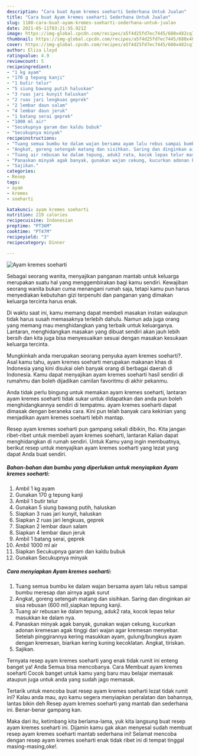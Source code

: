 ```yaml
---
description: "Cara buat Ayam kremes soeharti Sederhana Untuk Jualan"
title: "Cara buat Ayam kremes soeharti Sederhana Untuk Jualan"
slug: 1188-cara-buat-ayam-kremes-soeharti-sederhana-untuk-jualan
date: 2021-05-11T03:21:55.921Z
image: https://img-global.cpcdn.com/recipes/a5f4d25fd7ec7445/680x482cq70/ayam-kremes-soeharti-foto-resep-utama.jpg
thumbnail: https://img-global.cpcdn.com/recipes/a5f4d25fd7ec7445/680x482cq70/ayam-kremes-soeharti-foto-resep-utama.jpg
cover: https://img-global.cpcdn.com/recipes/a5f4d25fd7ec7445/680x482cq70/ayam-kremes-soeharti-foto-resep-utama.jpg
author: Eliza Lloyd
ratingvalue: 4.9
reviewcount: 5
recipeingredient:
- "1 kg ayam"
- "170 g tepung kanji"
- "1 butir telur"
- "5 siung bawang putih haluskan"
- "3 ruas jari kunyit haluskan"
- "2 ruas jari lengkuas geprek"
- "2 lembar daun salam"
- "4 lembar daun jeruk"
- "1 batang serai geprek"
- "1000 ml air"
- "Secukupnya garam dan kaldu bubuk"
- "Secukupnya minyak"
recipeinstructions:
- "Tuang semua bumbu ke dalam wajan bersama ayam lalu rebus sampai bumbu meresap dan airnya agak surut"
- "Angkat, goreng setengah matang dan sisihkan. Saring dan dinginkan air sisa rebusan (600 ml),siapkan tepung kanji."
- "Tuang air rebusan ke dalam tepung, aduk2 rata, kocok lepas telur masukkan ke dalam nya."
- "Panaskan minyak agak banyak, gunakan wajan cekung, kucurkan adonan kremesan agak tinggi dari wajan agar kremesan menyebar. Setelah pinggirannya kering masukkan ayam, gulung/bungkus ayam dengan kremesan, biarkan kering kuning kecoklatan. Angkat, tiriskan."
- "Sajikan."
categories:
- Resep
tags:
- ayam
- kremes
- soeharti

katakunci: ayam kremes soeharti 
nutrition: 219 calories
recipecuisine: Indonesian
preptime: "PT36M"
cooktime: "PT47M"
recipeyield: "3"
recipecategory: Dinner

---
```



![Ayam kremes soeharti](https://img-global.cpcdn.com/recipes/a5f4d25fd7ec7445/680x482cq70/ayam-kremes-soeharti-foto-resep-utama.jpg)

Sebagai seorang wanita, menyajikan panganan mantab untuk keluarga merupakan suatu hal yang menggembirakan bagi kamu sendiri. Kewajiban seorang  wanita bukan cuma menangani rumah saja, tetapi kamu pun harus menyediakan kebutuhan gizi terpenuhi dan panganan yang dimakan keluarga tercinta harus enak.

Di waktu  saat ini, kamu memang dapat membeli masakan instan walaupun tidak harus susah memasaknya terlebih dahulu. Namun ada juga orang yang memang mau menghidangkan yang terbaik untuk keluarganya. Lantaran, menghidangkan masakan yang dibuat sendiri akan jauh lebih bersih dan kita juga bisa menyesuaikan sesuai dengan masakan kesukaan keluarga tercinta. 



Mungkinkah anda merupakan seorang penyuka ayam kremes soeharti?. Asal kamu tahu, ayam kremes soeharti merupakan makanan khas di Indonesia yang kini disukai oleh banyak orang di berbagai daerah di Indonesia. Kamu dapat menyajikan ayam kremes soeharti hasil sendiri di rumahmu dan boleh dijadikan camilan favoritmu di akhir pekanmu.

Anda tidak perlu bingung untuk memakan ayam kremes soeharti, lantaran ayam kremes soeharti tidak sukar untuk didapatkan dan anda pun boleh menghidangkannya sendiri di tempatmu. ayam kremes soeharti dapat dimasak dengan beraneka cara. Kini pun telah banyak cara kekinian yang menjadikan ayam kremes soeharti lebih mantap.

Resep ayam kremes soeharti pun gampang sekali dibikin, lho. Kita jangan ribet-ribet untuk membeli ayam kremes soeharti, lantaran Kalian dapat menghidangkan di rumah sendiri. Untuk Kamu yang ingin membuatnya, berikut resep untuk menyajikan ayam kremes soeharti yang lezat yang dapat Anda buat sendiri.

<!--inarticleads1-->

##### Bahan-bahan dan bumbu yang diperlukan untuk menyiapkan Ayam kremes soeharti:

1. Ambil 1 kg ayam
1. Gunakan 170 g tepung kanji
1. Ambil 1 butir telur
1. Gunakan 5 siung bawang putih, haluskan
1. Siapkan 3 ruas jari kunyit, haluskan
1. Siapkan 2 ruas jari lengkuas, geprek
1. Siapkan 2 lembar daun salam
1. Siapkan 4 lembar daun jeruk
1. Ambil 1 batang serai, geprek
1. Ambil 1000 ml air
1. Siapkan Secukupnya garam dan kaldu bubuk
1. Gunakan Secukupnya minyak




<!--inarticleads2-->

##### Cara menyiapkan Ayam kremes soeharti:

1. Tuang semua bumbu ke dalam wajan bersama ayam lalu rebus sampai bumbu meresap dan airnya agak surut
1. Angkat, goreng setengah matang dan sisihkan. Saring dan dinginkan air sisa rebusan (600 ml),siapkan tepung kanji.
1. Tuang air rebusan ke dalam tepung, aduk2 rata, kocok lepas telur masukkan ke dalam nya.
1. Panaskan minyak agak banyak, gunakan wajan cekung, kucurkan adonan kremesan agak tinggi dari wajan agar kremesan menyebar. Setelah pinggirannya kering masukkan ayam, gulung/bungkus ayam dengan kremesan, biarkan kering kuning kecoklatan. Angkat, tiriskan.
1. Sajikan.




Ternyata resep ayam kremes soeharti yang enak tidak rumit ini enteng banget ya! Anda Semua bisa mencobanya. Cara Membuat ayam kremes soeharti Cocok banget untuk kamu yang baru mau belajar memasak ataupun juga untuk anda yang sudah jago memasak.

Tertarik untuk mencoba buat resep ayam kremes soeharti lezat tidak rumit ini? Kalau anda mau, ayo kamu segera menyiapkan peralatan dan bahannya, lantas bikin deh Resep ayam kremes soeharti yang mantab dan sederhana ini. Benar-benar gampang kan. 

Maka dari itu, ketimbang kita berlama-lama, yuk kita langsung buat resep ayam kremes soeharti ini. Dijamin kamu gak akan menyesal sudah membuat resep ayam kremes soeharti mantab sederhana ini! Selamat mencoba dengan resep ayam kremes soeharti enak tidak ribet ini di tempat tinggal masing-masing,oke!.

